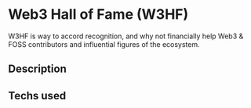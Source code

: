 # Web3 Hall of Fame (W3HF)
W3HF is way to accord recognition, and why not financially help Web3 & FOSS
contributors and influential figures of the ecosystem.

## Description

## Techs used